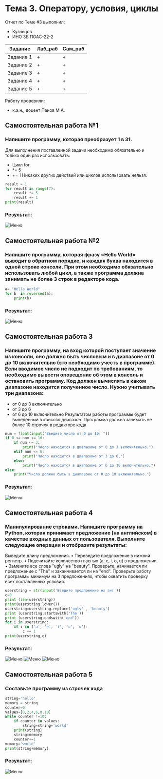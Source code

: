 # Тема 3. Оператору, условия, циклы
Отчет по Теме #3 выполнил:
- Кузнецов 
- ИНО ЗБ ПОАС-22-2

| Задание | Лаб_раб | Сам_раб |
| ------ | ------ | ------ |
| Задание 1 | + | + |
| Задание 2 | + | + |
| Задание 3 | + | + |
| Задание 4 | + | + |
| Задание 5 | + | + |

Работу проверили:
- к.э.н., доцент Панов М.А.
## Самостоятельная работа №1
### Напишите программу, которая преобразует 1 в 31.
Для выполнения поставленной задачи необходимо обязательно и только один раз использовать:
- Цикл for
- *= 5
- += 1
Никаких других действий или циклов использовать нельзя.

```python
result = 1
for result in range(7):
    result *= 5
    result += 1
print(result)
```
### Результат:
![Меню](https://github.com/snaklz/Software-engineering/blob/main/3.1.png)

## Самостоятельная работа №2
### Напишите программу, которая фразу «Hello World» выводит в обратном порядке, и каждая буква находится в одной строке консоли. При этом необходимо обязательно использовать любой цикл, а также программа должна занимать не более 3 строк в редакторе кода.

```python
a= "Hello World"
for b  in reversed(a):
    print(b)
```

### Результат:
![Меню](https://github.com/snaklz/Software-engineering/blob/main/3.2.png)

## Самостоятельная работа 3
### Напишите программу, на вход которой поступает значение из консоли, оно должно быть числовым и в диапазоне от 0 до 10 включительно (это необходимо учесть в программе). Если вводимое число не подходит по требованиям, то необходимо вывести оповещение об этом в консоль и остановить программу. Код должен вычислять в каком диапазоне находится полученное число. Нужно учитывать три диапазона:
- от 0 до 3 включительно
- от 3 до 6
- от 6 до 10 включительно
Результатом работы программы будет выведенный в консоль диапазон. Программа должна занимать не более 10 строчек в редакторе кода.

```python
num = float(input("Введите число от 0 до 10: "))
if 0 <= num <= 10:
    if num <= 3:
        print("Число находится в диапазоне от 0 до 3 включительно.")
    elif num <= 6:
        print("Число находится в диапазоне от 3 до 6.")
    else:
        print("Число находится в диапазоне от 6 до 10 включительно.")
else:
    print("Число должно быть в диапазоне от 0 до 10 включительно.")
```

### Результат:
![Меню](https://github.com/snaklz/Software-engineering/blob/main/3.3.png)


## Самостоятельная работа 4
### Манипулирование строками. Напишите программу на Python, которая принимает предложение (на английском) в качестве входных данных от пользователя. Выполните следующие операции и отобразите результаты:
Выведите длину предложения.
• Переведите предложение в нижний регистр. 
• Подсчитайте количество гласных (а, е, i, о, u) в предложении. 
• Замените все слова "ugly" на "beauty".
Проверьте, начинается ли предложение с "The" и заканчивается ли на "end".
Проверьте работу программы минимум на 3 предложениях, чтобы охватить проверку всех поставленных условий.

```python
userstring = str(input('Введите предложение на анг'))
c=0
print (len(userstring))
print(userstring.lower())
userstring=userstring.replace('ugly' , 'beauty')
print (userstring.startswith('The'))
print (userstring.endswith('end'))
for i in userstring:
    if i in ['a', 'e', 'i', 'o', 'u']:
        c += 1
print(userstring,c)
```

### Результат:
![Меню](https://github.com/snaklz/Software-engineering/blob/main/3.4.png)
![Меню](https://github.com/snaklz/Software-engineering/blob/main/3.4.1.png)
![Меню](https://github.com/snaklz/Software-engineering/blob/main/3.4.2.png)
## Самостоятельная работа 5
### Составьте программу из строчек кода

```python
string='hello'
memory = string
counter=0
values=[0,2,4,6,8,10]
while counter !=10:
    if counter in values:
        string=string+'world'
    print(string)
    string=memory
    counter+=1
memory='world'
print(string+memory)
```

### Результат:
![Меню](https://github.com/snaklz/Software-engineering/blob/main/3.5.png)
